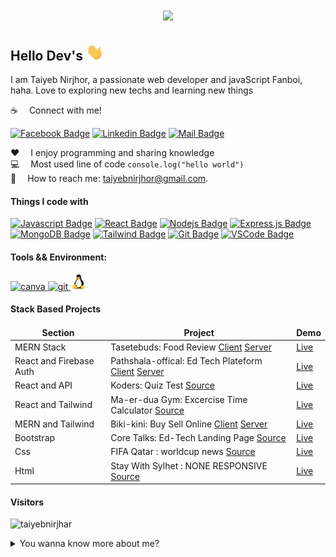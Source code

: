 <meta name="google-site-verification" content="z7rbW8-qAzZ5m1uNMk_J-P63Op-dKCPl589nLk_2G8Y" />
<!------------------------------------------------------>
<h1 align='center'><img src="https://i.ibb.co/DkfGsVr/Untitled-design-3.png"></h1>
<!-- <h1 align='center'><img src="https://media.licdn.com/dms/image/D5616AQHpFwIAbYXGqw/profile-displaybackgroundimage-shrink_350_1400/0/1670485222583?e=1677110400&v=beta&t=cD514NsIy-WynlYUpWX7CE7me0YyORBih-z3dAq3R3c"></h1> -->
<!---------->

## Hello Dev's <img src="assets/hello.gif" width="28px" alt="hi">

<p align="left">I am Taiyeb Nirjhor, a passionate web developer and javaScript Fanboi, haha. Love to exploring new techs and learning new things </p>

<!---------->

:coffee: &emsp;Connect with me!

[![Facebook Badge](https://img.shields.io/badge/Facebook-1877F2?style=for-the-badge&logo=facebook&logoColor=white)](https://www.facebook.com/mdtaiyebnirjhor) [![Linkedin Badge](https://img.shields.io/badge/LinkedIn-0077B5?style=for-the-badge&logo=linkedin&logoColor=white)](https://www.linkedin.com/in/taiyeb-nirjhor/) [![Mail Badge](https://img.shields.io/badge/Gmail-D14836?style=for-the-badge&logo=gmail&logoColor=white)](mailto:taiyebnirjhor@gmail.com)

:hearts: &emsp;I enjoy programming and sharing knowledge <br/>
:computer: &emsp;Most used line of code `console.log("hello world")` <br/>
:e-mail: &emsp;How to reach me: taiyebnirjhor@gmail.com.<br/>

<!-- 🤔 &emsp;I’m looking for people who can help me with Outstanding Video ideas and executions.<br/> -->
<!-- ⚡ &emsp;Fun fact: -->

<!-- ![GitHub metrics](https://metrics.lecoq.io/taiyebnirjhar)  -->

#### Things I code with

[![Javascript Badge](https://img.shields.io/badge/-Javascript-F0DB4F?style=for-the-badge&labelColor=black&logo=javascript&logoColor=F0DB4F)](#) [![React Badge](https://img.shields.io/badge/-React-61DBFB?style=for-the-badge&labelColor=black&logo=react&logoColor=61DBFB)](#) [![Nodejs Badge](https://img.shields.io/badge/-Nodejs-3C873A?style=for-the-badge&labelColor=black&logo=node.js&logoColor=3C873A)](#) [![Express.js Badge](https://img.shields.io/badge/Express.js-000000?style=for-the-badge&logo=express&logoColor=white)](#) [![MongoDB Badge](https://img.shields.io/badge/MongoDB-4EA94B?style=for-the-badge&logo=mongodb&logoColor=white)](#) [![Tailwind Badge](https://img.shields.io/badge/Tailwind%20CSS-092749?style=for-the-badge&logo=tailwindcss&logoColor=06B6D4&labelColor=000000)](#) [![Git Badge](https://img.shields.io/badge/Git-F05032?style=for-the-badge&logo=git&logoColor=white)](#) [![VSCode Badge](https://img.shields.io/badge/Visual_Studio-5C2D91?style=for-the-badge&logo=visual%20studio&logoColor=white)](#)

<h4 align="left">Tools && Environment:</h4>
<p align="left"> 
 <!--js-->
  <!--   <a href="https://developer.mozilla.org/en-US/docs/Web/JavaScript" target="_blank" rel="noreferrer"> 
    <img src="https://raw.githubusercontent.com/devicons/devicon/master/icons/javascript/javascript-original.svg" alt="javascript" width="25" height="25"/>
  </a> -->
  <!--  canva  -->
  <a href="https://www.canva.com" target="_blank" rel="noreferrer"> 
    <img src="https://www.vectorlogo.zone/logos/canva/canva-icon.svg" alt="canva" width="25" height="25"/> 
  </a> 
  
 <!--  git  -->
  <a href="https://git-scm.com/" target="_blank" rel="noreferrer"> 
    <img src="https://www.vectorlogo.zone/logos/git-scm/git-scm-icon.svg" alt="git" width="25" height="25"/> 
  </a> 
    <!-- cloudflare 
  <a href="https://www.cloudflare.com" target="_blank" rel="noreferrer">
    <img src="https://www.vectorlogo.zone/logos/cloudflare/cloudflare-icon.svg" alt="linux" width="25" height="25"/> 
  </a> -->
<!-- linux -->
  <a href="https://www.linux.org/" target="_blank" rel="noreferrer">
    <img src="https://raw.githubusercontent.com/devicons/devicon/master/icons/linux/linux-original.svg" alt="linux" width="25" height="25"/> 
  </a>
 
  
</p>
    
    
    
#### Stack Based Projects

<table>
  <thead align="center">
    <tr border: none;>
      <td><b>Section</b></td>
      <td><b>Project</b></td>
      <td><b>Demo</b></td>
    </tr>
  </thead>
  <tbody>
   <!-- MERN Stack -->
   <tr>
      <td>MERN Stack</td>
      <td> Tasetebuds: Food Review <span><a href="https://github.com/taiyebnirjhar/Taste-buds-client" target="_blank">Client</a>   <a href="https://github.com/taiyebnirjhar/Taste-buds-server" target="_blank">Server</a></span> </td>
      <td><a href="https://tastebuds-official.web.app/" target="_blank">Live</a></td>
    </tr>
    <!-- React and Firebase  -->
    <tr>
      <td>React and Firebase Auth</td>
      <td> Pathshala-offical: Ed Tech Plateform <span><a href="https://github.com/taiyebnirjhar/Pathshala-client" target="_blank">Client</a>   <a href="https://github.com/taiyebnirjhar/Pathshala-client" target="_blank">Server</a></span> </td>
      <td><a href="https://pathshala-official.web.app/" target="_blank">Live</a></td>
    </tr>
    <!-- React and API -->
   <tr>
      <td>React and API </td>
      <td>Koders: Quiz Test <span><a href="https://github.com/taiyebnirjhar/koders" target="_blank">Source</a> </span>  </td>
      <td><a href="https://gleeful-palmier-5779c5.netlify.app/" target="_blank">Live</a></td>
    </tr>
    <!-- React -->
     <tr>
      <td>React and Tailwind</td>
      <td>Ma-er-dua Gym: Excercise Time Calculator <span><a href="https://github.com/taiyebnirjhar/excercise-time-calulator-react" target="_blank">Source</a> </span>  </td>
      <td><a href="https://eightthassignment.netlify.app/" target="_blank">Live</a></td>
    </tr>
    <!-- MERN -->
     <tr>
      <td>MERN and Tailwind</td>
      <td>Biki-kini: Buy Sell Online <span><a href="https://github.com/taiyebnirjhar/Biki-kini-client" target="_blank">Client</a>   <a href="https://github.com/taiyebnirjhar/biki-kini-server" target="_blank">Server</a></span> </td>
      <td><a href="https://bikikini-official.firebaseapp.com/" target="_blank">Live</a></td>
    </tr>
    <!-- Bootstrap -->
   <tr>
      <td>Bootstrap</td>
      <td>Core Talks: Ed-Tech Landing Page <span><a href="https://github.com/taiyebnirjhar/core-talks-bootstrap-landingpage" target="_blank">Source</a>   </td>
      <td><a href="https://taiyebnirjhar.github.io/Core-talks-edu/" target="_blank">Live</a></td>
    </tr>
     <!-- Css -->
   <tr>
      <td>Css</td>
      <td>FIFA Qatar : worldcup news <span><a href="https://github.com/taiyebnirjhar/Qatar-worldcup-news-html-css" target="_blank">Source</a>   </td>
      <td><a href="https://taiyebnirjhar.github.io/World-Cup-Qatar-2022-FIFA/" target="_blank">Live</a></td>
    </tr>
    <!-- Html -->
    <tr>
      <td>Html</td>
      <td>Stay With Sylhet : NONE RESPONSIVE <span><a href="https://github.com/taiyebnirjhar/none-responsive-landingpage-figma-to-webpage" target="_blank">Source</a>   </td>
      <td><a href="https://taiyebnirjhar.github.io/stay-with-sylhet/" target="_blank">Live</a></td>
    </tr>

<!-- <tr>
      <td>Responsive Resume</td>
      <td>build with vanila css and javascipt</td>
      <td><a href="https://taiyebnirjhar.github.io/responsive-resume-site/" target="_blank">Live</a></td>
    </tr> -->

  </tbody>
</table>    
    
    
<!---------->
#### Visitors 
<p align="left"> <img src="https://komarev.com/ghpvc/?username=taiyebnirjhar&label=Profile%20views&color=0e75b6&style=flat" alt="taiyebnirjhar" /> </p>
<!------------------------------------------------------>

<details>
<summary>
  You wanna know more about me?
</summary>

<br >

#### Github Stats



<br >
<!--
<div align="center">
<img src="http://github-profile-summary-cards.vercel.app/api/cards/repos-per-language?username=taiyebnirjhar&theme=dracula" width="400"/>
<img src="http://github-profile-summary-cards.vercel.app/api/cards/most-commit-language?username=taiyebnirjhar&theme=dracula" width="400"/>
<img src="http://github-profile-summary-cards.vercel.app/api/cards/stats?username=taiyebnirjhar&theme=dracula" width="400"/>
<img src="http://github-profile-summary-cards.vercel.app/api/cards/productive-time?username=taiyebnirjhar&theme=dracula&utcOffset=8" width="400"/>
<img src="http://github-profile-summary-cards.vercel.app/api/cards/profile-details?username=taiyebnirjhar&theme=dracula" width="900"/>
</div> -->

<div align="center">

![taiyeb nirjhor's github stats](https://github-readme-stats.vercel.app/api/top-langs?username=taiyebnirjhar&show_icons=true&theme=dracula&hide=contribs,prs)

![taiyeb nirjhor's github stats](https://github-readme-stats.vercel.app/api?username=taiyebnirjhar&count_private=true&theme=tokyonight&hide=contribs,prs)
</div>

</details>

